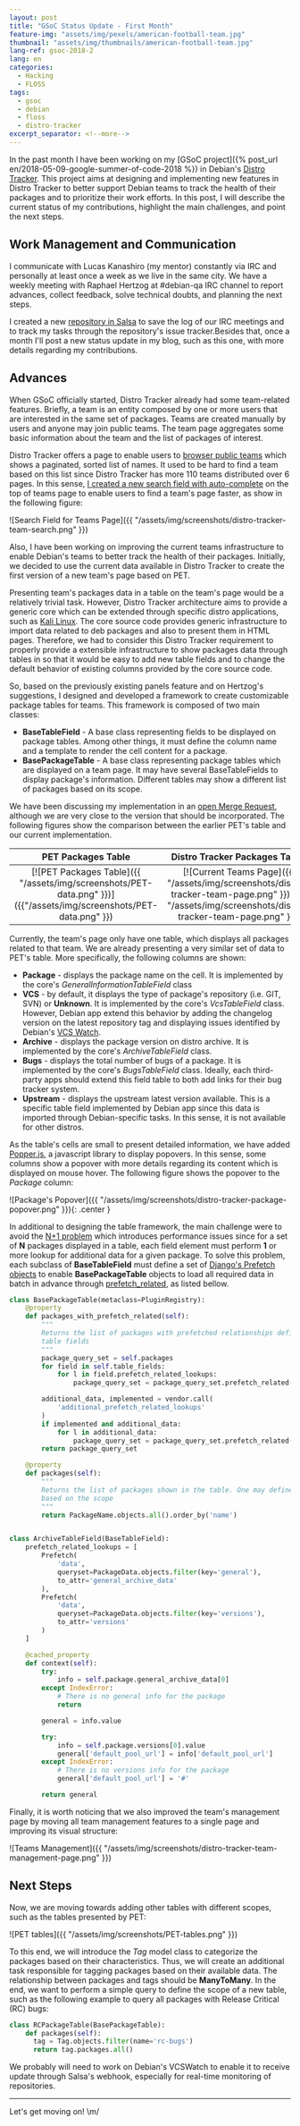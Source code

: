 ```yaml
---
layout: post
title: "GSoC Status Update - First Month"
feature-img: "assets/img/pexels/american-football-team.jpg"
thumbnail: "assets/img/thumbnails/american-football-team.jpg"
lang-ref: gsoc-2018-2
lang: en
categories:
  - Hacking
  - FLOSS
tags:
  - gsoc
  - debian
  - floss
  - distro-tracker
excerpt_separator: <!--more-->
---
```


In the past month I have been working on my [GSoC project]({% post_url en/2018-05-09-google-summer-of-code-2018 %})
in Debian's [Distro Tracker](http://tracker.debian.org).
This project aims at designing and implementing new features in Distro Tracker 
to better support Debian teams to track the health of their packages and to
prioritize their work efforts.
In this post, I will describe the current status of my contributions, highlight
the main challenges, and point the next steps.

<!--more-->

## Work Management and Communication

I communicate with Lucas Kanashiro (my mentor) constantly via IRC and personally
at least once a week as we live in the same city. We have a weekly meeting
with Raphael Hertzog at #debian-qa IRC channel to report advances, collect
feedback, solve technical doubts, and planning the next steps.

I created a new [repository in Salsa](https://salsa.debian.org/arthurmde-guest/gsoc-2018)
to save the log of our IRC meetings and to track my tasks through the repository's
issue tracker.Besides that, once a month I'll post a new status update in my 
blog, such as this one, with more details regarding my contributions.

## Advances

When GSoC officially started, Distro Tracker already had some team-related
features. Briefly, a team is an entity composed by one or more users that are
interested in the same set of packages. Teams are created manually by users and
anyone may join public teams. The team page aggregates some basic
information about the team and the list of packages of interest.

Distro Tracker offers a page to enable users to [browser public teams](https://tracker.debian.org/teams/)
which shows a paginated, sorted list of names. It used to be hard to find
a team based on this list since Distro Tracker has more 110 teams distributed
over 6 pages. In this sense, [I created a new search field with auto-complete](https://salsa.debian.org/qa/distro-tracker/merge_requests/31)
on the top of teams page to enable users to find a team's page faster, as show
in the following figure:

![Search Field for Teams Page]({{ "/assets/img/screenshots/distro-tracker-team-search.png" }})

Also, I have been working on improving the current teams infrastructure
to enable Debian's teams to better track the health of their packages.
Initially, we decided to use the current data available in Distro Tracker to
create the first version of a new team's page based on PET.

Presenting team's packages data in a table on the team's page would be a
relatively trivial task. However, Distro Tracker architecture aims to provide
a generic core which can be extended through specific distro applications, such
as [Kali Linux](https://pkg.kali.org/).
The core source code provides generic infrastructure to
import data related to deb packages and also to present them in HTML pages.
Therefore, we had to consider this Distro Tracker requirement to properly
provide a extensible infrastructure to show packages data through tables in
so that it would be easy to add new table fields and to change the default
behavior of existing columns provided by the core source code.

So, based on the previously existing panels feature and on Hertzog's suggestions, 
I designed and developed a framework to create customizable package tables for
teams. This framework is composed of two main classes:

* **BaseTableField** - A base class representing fields to be displayed on
package tables. Among other things, it must define the column name and a
template to render the cell content for a package.
* **BasePackageTable** - A base class representing package tables which are
displayed on a team page. It may have several BaseTableFields to display
package's information. Different tables may show a different list of packages
based on its scope.

We have been discussing my implementation in an [open Merge Request](https://salsa.debian.org/qa/distro-tracker/merge_requests/31),
although we are very close to the version that should be incorporated.
The following figures show the comparison between the earlier PET's table
and our current implementation.

PET Packages Table         |  Distro Tracker Packages Table
:-------------------------:|:-------------------------:
[![PET Packages Table]({{ "/assets/img/screenshots/PET-data.png" }})]({{"/assets/img/screenshots/PET-data.png" }}) | [![Current Teams Page]({{ "/assets/img/screenshots/distro-tracker-team-page.png" }})]({{ "/assets/img/screenshots/distro-tracker-team-page.png" }})


Currently, the team's page only have one table, which displays all packages
related to that team. We are already presenting a very similar set of data to
PET's table. More specifically, the following columns are shown:
* **Package** - displays the package name on the cell. It is implemented by the
core's *GeneralInformationTableField* class
* **VCS** - by default, it displays the type of package's repository (i.e. GIT,
SVN) or **Unknown**. It is implemented by the core's *VcsTableField* class.
However, Debian app extend this behavior by adding the 
changelog version on the latest repository tag and displaying issues identified
by Debian's [VCS Watch](https://qa.debian.org/cgi-bin/vcswatch).
* **Archive** - displays the package version on distro archive. It is
implemented by the core's *ArchiveTableField* class.
* **Bugs** - displays the total number of bugs of a package. It is
implemented by the core's *BugsTableField* class. Ideally, each third-party apps
should extend this field table to both add links for their bug tracker system.
* **Upstream** - displays the upstream latest version available. This is a
specific table field implemented by Debian app since this data is imported
through Debian-specific tasks. In this sense, it is not available for other
distros.


As the table's cells are small to present detailed information,
we have added [Popper.js](https://getbootstrap.com/docs/4.1/components/popovers/),
a javascript library to display popovers. In this sense, some columns show
a popover with more details regarding its content which is displayed on mouse
hover. The following figure shows the popover to the *Package* column:

![Package's Popover]({{ "/assets/img/screenshots/distro-tracker-package-popover.png" }}){: .center }

In additional to designing the table framework, the main challenge
were to avoid the [N+1 problem](https://secure.phabricator.com/book/phabcontrib/article/n_plus_one/)
which introduces performance issues since for a set of **N**
packages displayed in a table, each field element must perform **1** or more
lookup for additional data for a given package. To solve this problem,
each subclass of **BaseTableField** must define a set of
[Django's Prefetch objects](https://docs.djangoproject.com/en/2.0/ref/models/querysets/#django.db.models.Prefetch)
to enable **BasePackageTable** objects to load all required data in batch in advance
through [prefetch_related](https://docs.djangoproject.com/en/2.0/ref/models/querysets/#prefetch-related),
as listed bellow.

```python
class BasePackageTable(metaclass=PluginRegistry):
    @property
    def packages_with_prefetch_related(self):
        """
        Returns the list of packages with prefetched relationships defined by
        table fields
        """
        package_query_set = self.packages
        for field in self.table_fields:
            for l in field.prefetch_related_lookups:
                package_query_set = package_query_set.prefetch_related(l)

        additional_data, implemented = vendor.call(
            'additional_prefetch_related_lookups'
        )
        if implemented and additional_data:
            for l in additional_data:
                package_query_set = package_query_set.prefetch_related(l)
        return package_query_set

    @property
    def packages(self):
        """
        Returns the list of packages shown in the table. One may define this
        based on the scope
        """
        return PackageName.objects.all().order_by('name')


class ArchiveTableField(BaseTableField):
    prefetch_related_lookups = [
        Prefetch(
            'data',
            queryset=PackageData.objects.filter(key='general'),
            to_attr='general_archive_data'
        ),
        Prefetch(
            'data',
            queryset=PackageData.objects.filter(key='versions'),
            to_attr='versions'
        )
    ]

    @cached_property
    def context(self):
        try:
            info = self.package.general_archive_data[0]
        except IndexError:
            # There is no general info for the package
            return

        general = info.value

        try:
            info = self.package.versions[0].value
            general['default_pool_url'] = info['default_pool_url']
        except IndexError:
            # There is no versions info for the package
            general['default_pool_url'] = '#'

        return general
```


Finally, it is worth noticing that we also improved the team's management
page by moving all team management features to a single page and improving
its visual structure:

![Teams Management]({{ "/assets/img/screenshots/distro-tracker-team-management-page.png" }})


## Next Steps

Now, we are moving towards adding other tables with different scopes, such
as the tables presented by PET:

![PET tables]({{ "/assets/img/screenshots/PET-tables.png" }})

To this end, we will introduce the *Tag* model class to categorize the packages
based on their characteristics. Thus, we will create an additional task
responsible for tagging packages based on their available data.
The relationship between packages and tags should be **ManyToMany**. In the end,
we want to perform a simple query to define the scope of a new table, such
as the following example to query all packages with Release Critical (RC) bugs:

```python
class RCPackageTable(BasePackageTable):
    def packages(self):
      tag = Tag.objects.filter(name='rc-bugs')
      return tag.packages.all()
```

We probably will need to work on Debian's VCSWatch to enable it to receive
update through Salsa's webhook, especially for real-time monitoring of
repositories. 

-------------------------------------------------

<span>Let's get moving on! \m/</span>
